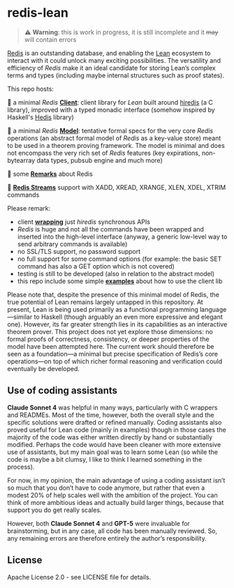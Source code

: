 # redis-lean

> ⚠️ **Warning**: this is work in progress, it is still incomplete and it ~~may~~ will contain errors

[Redis](https://redis.io/) is an outstanding database, and enabling the [Lean](https://lean-lang.org/) ecosystem to interact with it could unlock many exciting possibilities.
The versatility and efficiency of *Redis* make it an ideal candidate for storing Lean’s complex terms and types
(including maybe internal structures such as proof states).

This repo hosts:

🔧 a minimal *Redis* **[Client](RedisLean/README.md)**: client library for *Lean* built around [hiredis](https://github.com/redis/hiredis) (a C library), improved with a typed monadic interface (somehow inspired by Haskell's [Hedis](https://hackage.haskell.org/package/hedis) library)

📖 a minimal *Redis* **[Model](RedisModel/README.md)**: tentative formal specs for the very core *Redis* operations (an abstract formal model of *Redis* as a key-value store) meant to be used in a theorem proving framework. The model is minimal and does not encompass the very rich set of *Redis* features (key expirations, non-bytearray data types, pubsub engine and much more)

📝 some **[Remarks](RedisLean/remarks.md)** about Redis

🌊 **[Redis Streams](docs/STREAMS.md)** support with XADD, XREAD, XRANGE, XLEN, XDEL, XTRIM commands

Please remark:

- client **[wrapping](hiredis/README.md)** just *hiredis* synchronous APIs
- *Redis* is huge and not all the commands have been wrapped and inserted into the high-level interface (anyway, a generic low-level way to send arbitrary commands is available)
- no SSL/TLS support, no password support
- no full support for some command options (for example: the basic SET command has also a GET option which is not covered)
- testing is still to be developed (also in relation
to the abstract model)
- this repo include some simple **[examples](Examples/README.md)** about how to use the client lib

Please note that, despite the presence of this minimal model of Redis, the true potential of Lean remains largely untapped in this repository. At present, Lean is being used primarily as a functional programming language—similar to Haskell (though arguably an even more expressive and elegant one). However, its far greater strength lies in its capabilities as an interactive theorem prover. This project does not yet explore those dimensions: no formal proofs of correctness, consistency, or deeper properties of the model have been attempted here. The current work should therefore be seen as a foundation—a minimal but precise specification of Redis’s core operations—on top of which richer formal reasoning and verification could eventually be developed.

## Use of coding assistants

**Claude Sonnet 4** was helpful in many ways, particularly with C wrappers and READMEs. Most of the time, however, both the overall style and the specific solutions were drafted or refined manually.
Coding assistants also proved useful for Lean code (mainly in examples) though in those cases the majority of the code was either written directly by hand or substantially modified.
Perhaps the code would have been cleaner with more extensive use of assistants, but my main goal was to learn some Lean
(so while the code is maybe a bit clumsy, I like to think I learned something in the process).

For now, in my opinion, the main advantage of using a coding assistant isn’t so much that you don’t have to code anymore, but rather that even a modest 20% of help scales well with the ambition of the project. You can think of more ambitious ideas and actually build larger things, because that support you do get really scales.

However, both **Claude Sonnet 4** and **GPT-5** were invaluable for brainstorming, but in any case, all code has been manually reviewed. So, any remaining errors are therefore entirely the author’s responsibility.
## License

Apache License 2.0 - see LICENSE file for details.
